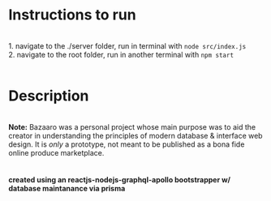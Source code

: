 <h1>Instructions to run</h1><br/>
1. navigate to the ./server folder, run in terminal with <code>node src/index.js</code><br/>
2. navigate to the root folder, run in another terminal with <code>npm start</code>
<br/><br/>
<h1>Description</h1><br/>
<b>Note:</b> Bazaaro was a personal project whose main purpose was to aid the creator in understanding the principles of modern database & interface web design. It is <i> only </i> a prototype, not meant to be published as a bona fide online produce marketplace.
<br/><br/>
<h4> created using an reactjs-nodejs-graphql-apollo bootstrapper w/ database maintanance via prisma </h4>
